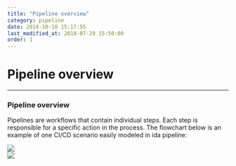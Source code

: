 ```yaml
---
title: "Pipeline overview"
category: pipeline
date: 2018-10-10 15:17:55
last_modified_at: 2019-07-29 15:50:00
order: 1
---
```


# Pipeline overview
***
### Pipeline overview
Pipelines are workflows that contain individual steps. Each step is responsible for a specific action in the process. The flowchart below is an example of one CI/CD scenario easily modeled in ida pipeline:

![][pipeline_overview]  
![][pipeline_deployment_detail]  

[pipeline_overview]: ../images/pipeline/pipeline_overview.png
[pipeline_deployment_detail]: ../images/pipeline/pipeline_deployment_detail.png
